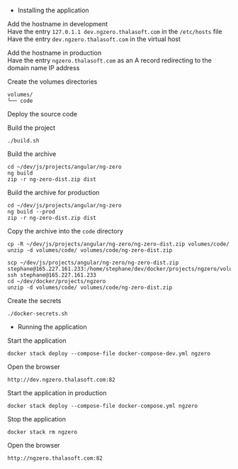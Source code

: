 - Installing the application  

Add the hostname in development  
Have the entry `127.0.1.1 dev.ngzero.thalasoft.com` in the `/etc/hosts` file  
Have the entry `dev.ngzero.thalasoft.com` in the virtual host

Add the hostname in production  
Have the entry `ngzero.thalasoft.com` as an A record redirecting to the domain name IP address

Create the volumes directories
```
volumes/
└── code
```

Deploy the source code  

Build the project
```
./build.sh
```

Build the archive
```
cd ~/dev/js/projects/angular/ng-zero
ng build
zip -r ng-zero-dist.zip dist

```

Build the archive for production
```
cd ~/dev/js/projects/angular/ng-zero
ng build --prod
zip -r ng-zero-dist.zip dist

```

Copy the archive into the `code` directory
```
cp -R ~/dev/js/projects/angular/ng-zero/ng-zero-dist.zip volumes/code/
unzip -d volumes/code/ volumes/code/ng-zero-dist.zip
```
```
scp ~/dev/js/projects/angular/ng-zero/ng-zero-dist.zip stephane@165.227.161.233:/home/stephane/dev/docker/projects/ngzero/volumes/code/
ssh stephane@165.227.161.233
cd ~/dev/docker/projects/ngzero
unzip -d volumes/code/ volumes/code/ng-zero-dist.zip
```

Create the secrets
```
./docker-secrets.sh
```

- Running the application  

Start the application
```
docker stack deploy --compose-file docker-compose-dev.yml ngzero
```

Open the browser
```
http://dev.ngzero.thalasoft.com:82
```

Start the application in production
```
docker stack deploy --compose-file docker-compose.yml ngzero
```

Stop the application
```
docker stack rm ngzero
```

Open the browser
```
http://ngzero.thalasoft.com:82
```

